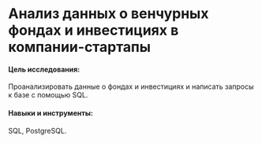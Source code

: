 # Анализ данных о венчурных фондах и инвестициях в компании-стартапы

#### Цель исследования:

Проанализировать данные о фондах и инвестициях и написать запросы к базе с помощью SQL.

#### Навыки и инструменты: 
SQL, PostgreSQL.
